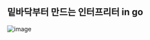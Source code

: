 ## 밑바닥부터 만드는 인터프리터 in go

![image](https://github.com/user-attachments/assets/8cca11fe-1641-43fb-940a-542b6fea0b99)
